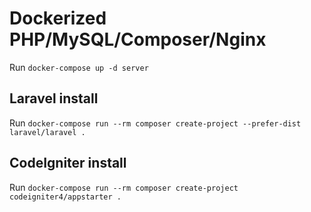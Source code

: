 # Dockerized PHP/MySQL/Composer/Nginx

Run `docker-compose up -d server`

## Laravel install

Run `docker-compose run --rm composer create-project --prefer-dist laravel/laravel .`

## CodeIgniter install

Run `docker-compose run --rm composer create-project codeigniter4/appstarter .`